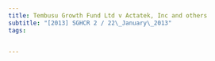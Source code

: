 ```yaml
---
title: Tembusu Growth Fund Ltd v Actatek, Inc and others 
subtitle: "[2013] SGHCR 2 / 22\_January\_2013"
tags:


---
```


